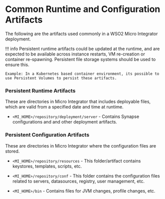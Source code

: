 # Common Runtime and Configuration Artifacts

The following are the artifacts used commonly in a WSO2 Micro Integrator deployment.

!!! info
        Persistent runtime artifacts could be updated at the runtime, and are expected to be available across instance restarts, VM re-creation or container re-spawning. Persistent file storage systems should be used to ensure this.

    Example: In a Kubernetes based container environment, its possible to use Persistent Volumes to persist these artifacts.

### Persistent Runtime Artifacts

These are directories in Micro Integrator that includes deployable files, which are valid from a specified date and time at runtime.

-   `<MI_HOME>/repository/deployment/server` -  Contains Synapse configurations and and other deployment artifacts.


### Persistent Configuration Artifacts

These are directories in Micro Integrator where the configuration files are stored.

-   `<MI_HOME>/repository/resources` - This folder/artifact contains keystores, templates, scripts, etc.

-   `<MI_HOME>/repository/conf` - This folder contains the configuration files related to servers, datasources, registry, user management, etc.

-   `<MI_HOME>/bin` - Contains files for JVM changes, profile changes, etc.

